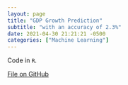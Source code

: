 ```yaml
---
layout: page
title: "GDP Growth Prediction"
subtitle: "with an accuracy of 2.3%"
date: 2021-04-30 21:21:21 -0500
categories: ["Machine Learning"]
---
```


Code in `R`.

[File on GitHub][file]

[file]:   https://github.com/alexyushkin/GDP_GrowthPrediction/blob/main/GDP_assignment.R
